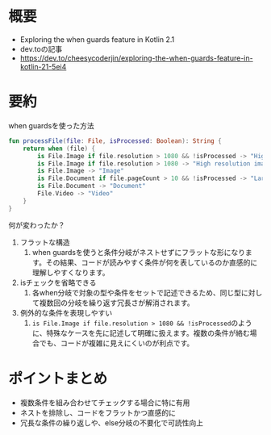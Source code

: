 # 概要
- Exploring the when guards feature in Kotlin 2.1
- dev.toの記事
- https://dev.to/cheesycoderjin/exploring-the-when-guards-feature-in-kotlin-21-5ei4

# 要約
when guardsを使った方法
```kotlin
fun processFile(file: File, isProcessed: Boolean): String {
    return when (file) {
        is File.Image if file.resolution > 1080 && !isProcessed -> "High resolution unprocessed image"
        is File.Image if file.resolution > 1080 -> "High resolution image"
        is File.Image -> "Image"
        is File.Document if file.pageCount > 10 && !isProcessed -> "Large unprocessed document"
        is File.Document -> "Document"
        File.Video -> "Video"
    }
}
```
何が変わったか？
1. フラットな構造
   1. when guardsを使うと条件分岐がネストせずにフラットな形になります。その結果、コードが読みやすく条件が何を表しているのか直感的に理解しやすくなります。
2. isチェックを省略できる
   1. 各when分岐で対象の型や条件をセットで記述できるため、同じ型に対して複数回の分岐を繰り返す冗長さが解消されます。
3. 例外的な条件を表現しやすい
   1. `is File.Image if file.resolution > 1080 && !isProcessed`のように、特殊なケースを先に記述して明確に扱えます。複数の条件が絡む場合でも、コードが複雑に見えにくいのが利点です。

# ポイントまとめ
- 複数条件を組み合わせてチェックする場合に特に有用
- ネストを排除し、コードをフラットかつ直感的に
- 冗長な条件の繰り返しや、else分岐の不要化で可読性向上